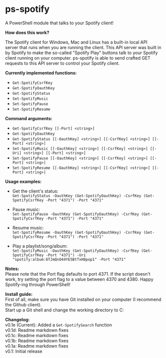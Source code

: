 ps-spotify
==========
A PowerShell module that talks to your Spotify client!

**How does this work?**  
  
The Spotify client for Windows, Mac and Linux has a built-in local API server that runs when you are running the client.
This API server was built in by Spotify to make the so-called "Spotify Play" buttons talk to your Spotify client running on your computer.
ps-spotify is able to send crafted GET requests to this API server to control your Spotify client.

**Currently implemented functions:**
- `Get-SpotifyCsrfKey`
- `Get-SpotifyOauthKey`
- `Get-SpotifyStatus`
- `Set-SpotifyMusic`
- `Set-SpotifyPause`
- `Set-SpotifyResume`

**Command arguments:**
- `Get-SpotifyCsrfKey [[-Port] <string>]`
- `Get-SpotifyOauthKey`
- `Get-SpotifyStatus [[-OauthKey] <string>] [[-CsrfKey] <string>] [[-Port] <string>]`
- `Set-SpotifyMusic [[-OauthKey] <string>] [[-CsrfKey] <string>] [[-Uri] <string>] [[-Port] <string>]`
- `Set-SpotifyPause [[-OauthKey] <string>] [[-CsrfKey] <string>] [[-Port] <string>]`
- `Set-SpotifyResume [[-OauthKey] <string>] [[-CsrfKey] <string>] [[-Port] <string>]`

**Usage examples:**
- Get the client's status:  
`Get-SpotifyStatus -OauthKey (Get-SpotifyOauthKey) -CsrfKey (Get-SpotifyCsrfKey -Port "4371") -Port "4371"`
  
- Pause music:  
`Set-SpotifyPause -OauthKey (Get-SpotifyOauthKey) -CsrfKey (Get-SpotifyCsrfKey -Port "4371") -Port "4371"`
  
- Resume music:  
`Set-SpotifyResume -OauthKey (Get-SpotifyOauthKey) -CsrfKey (Get-SpotifyCsrfKey -Port "4371") -Port "4371"`
  
- Play a playlist/song/album:  
`Set-SpotifyMusic -OauthKey (Get-SpotifyOauthKey) -CsrfKey (Get-SpotifyCsrfKey -Port "4371") -Uri "spotify:album:6TJmQnO44YE5BtTxH8pop1" -Port "4371"`

**Notes:**  
Please note that the Port flag defaults to port 4371. If the script doesn't work, try setting the port flag to a value between 4370 and 4380.
Happy Spotify-ing through PowerShell!

**Install guide:**  
First of all, make sure you have Git installed on your computer (I recommend the Github client).  
Start up a Git shell and change the working directory to C:

**Changelog:**  
v0.1e (Current): Added a `Get-SpotifySearch` function  
v0.1d: Readme markdown fixes  
v0.1c: Readme markdown fixes  
v0.1b: Readme markdown fixes  
v0.1a: Readme markdown fixes  
v0.1: Initial release